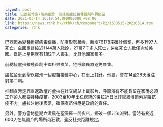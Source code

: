 ```yaml
---
layout: post
title: 巴西新增逾7萬宗確診　前總統盧拉接種首劑科興疫苗
date: 2021-03-14 16:19:54.000000000 +08:00
link: https://news.rthk.hk/rthk/ch/component/k2/1580515-20210314.htm
categories: rthk
---
```


巴西因為變種新冠病毒傳播，防疫形勢嚴峻，新增76178宗確診個案，再多1997人死亡，全國累計接近1144萬人確診，27萬7千多人死亡，染疫死亡人數僅次於美國。單是上星期就有1萬2千人喪生，比其他國家都多。

前總統盧拉接種首劑中國科興疫苗，他呼籲民眾避免聚集。

盧拉坐車到聖保羅州一個疫苗接種中心，在車上打針。他說，會在14至28天後注射第二劑。

推翻貪污定罪重返政壇的盧拉在社交網站上載影片，呼籲所有不能夠留在家而必須工作的人都要接種疫苗。2003至10年出任總統的盧拉近日批評總統博爾索納羅抗疫不力。盧拉注射後表示，確保疫苗供應是政府的責任。

另外，警方當地星期六凌晨在聖保羅一間夜店，搗破一個非法派對。當時有接近600人在無窗戶的場所內狂歡，違反社交距離規定。
